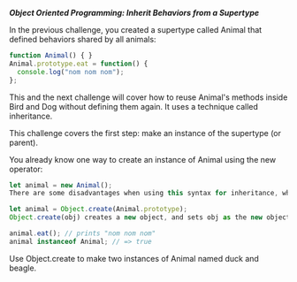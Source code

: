 ***Object Oriented Programming: Inherit Behaviors from a Supertype***

In the previous challenge, you created a supertype called Animal that defined behaviors shared by all animals:

```javascript
function Animal() { }
Animal.prototype.eat = function() {
  console.log("nom nom nom");
};
```

This and the next challenge will cover how to reuse Animal's methods inside Bird and Dog without defining them again. It uses a technique called inheritance.

This challenge covers the first step: make an instance of the supertype (or parent).

You already know one way to create an instance of Animal using the new operator:

```javascript
let animal = new Animal();
There are some disadvantages when using this syntax for inheritance, which are too complex for the scope of this challenge. Instead, here's an alternative approach without those disadvantages:

let animal = Object.create(Animal.prototype);
Object.create(obj) creates a new object, and sets obj as the new object's prototype. Recall that the prototype is like the "recipe" for creating an object. By setting the prototype of animal to be Animal's prototype, you are effectively giving the animal instance the same "recipe" as any other instance of Animal.

animal.eat(); // prints "nom nom nom"
animal instanceof Animal; // => true
```

Use Object.create to make two instances of Animal named duck and beagle.
